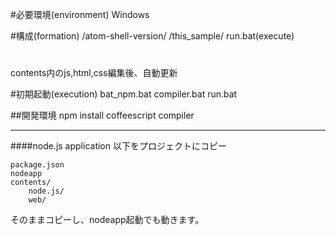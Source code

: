 #必要環境(environment)
Windows


#構成(formation)
	/atom-shell-version/
	/this_sample/
		run.bat(execute)
#

contents内のjs,html,css編集後、自動更新

#初期起動(execution)
	bat_npm.bat
	compiler.bat
	run.bat


##開発環境
npm install
coffeescript compiler


---
####node.js application
以下をプロジェクトにコピー

	package.json
	nodeapp
	contents/
		node.js/
		web/

そのままコピーし、nodeapp起動でも動きます。
